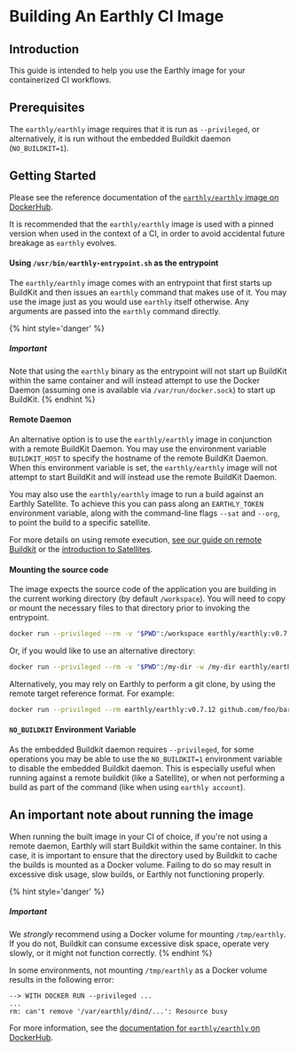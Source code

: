 # Building An Earthly CI Image

## Introduction

This guide is intended to help you use the Earthly image for your containerized CI workflows.

## Prerequisites

The `earthly/earthly` image requires that it is run as `--privileged`, or alternatively, it is run without the embedded Buildkit daemon (`NO_BUILDKIT=1`).

## Getting Started

Please see the reference documentation of the [`earthly/earthly` image on DockerHub](https://hub.docker.com/r/earthly/earthly).

It is recommended that the `earthly/earthly` image is used with a pinned version when used in the context of a CI, in order to avoid accidental future breakage as `earthly` evolves.

#### Using `/usr/bin/earthly-entrypoint.sh` as the entrypoint

The `earthly/earthly` image comes with an entrypoint that first starts up BuildKit and then issues an `earthly` command that makes use of it. You may use the image just as you would use `earthly` itself otherwise. Any arguments are passed into the `earthly` command directly.

{% hint style='danger' %}
##### Important
Note that using the `earthly` binary as the entrypoint will not start up BuildKit within the same container and will instead attempt to use the Docker Daemon (assuming one is available via `/var/run/docker.sock`) to start up BuildKit.
{% endhint %}

#### Remote Daemon

An alternative option is to use the `earthly/earthly` image in conjunction with a remote BuildKit Daemon. You may use the environment variable `BUILDKIT_HOST` to specify the hostname of the remote BuildKit Daemon. When this environment variable is set, the `earthly/earthly` image will not attempt to start BuildKit and will instead use the remote BuildKit Daemon.

You may also use the `earthly/earthly` image to run a build against an Earthly Satellite. To achieve this you can pass along an `EARTHLY_TOKEN` environment variable, along with the command-line flags `--sat` and `--org`, to point the build to a specific satellite.

For more details on using remote execution, [see our guide on remote Buildkit](./remote-buildkit.md) or the [introduction to Satellites](../cloud/satellites.md).

#### Mounting the source code

The image expects the source code of the application you are building in the current working directory (by default `/workspace`). You will need to copy or mount the necessary files to that directory prior to invoking the entrypoint.

```bash
docker run --privileged --rm -v "$PWD":/workspace earthly/earthly:v0.7.12 +my-target
```

Or, if you would like to use an alternative directory:

```bash
docker run --privileged --rm -v "$PWD":/my-dir -w /my-dir earthly/earthly:v0.7.12 +my-target
```

Alternatively, you may rely on Earthly to perform a git clone, by using the remote target reference format. For example:

```bash
docker run --privileged --rm earthly/earthly:v0.7.12 github.com/foo/bar:my-branch+target
```

#### `NO_BUILDKIT` Environment Variable

As the embedded Buildkit daemon requires `--privileged`, for some operations you may be able to use the `NO_BUILDKIT=1` environment variable to disable the embedded Buildkit daemon. This is especially useful when running against a remote buildkit (like a Satellite), or when not performing a build as part of the command (like when using `earthly account`).

## An important note about running the image

When running the built image in your CI of choice, if you're not using a remote daemon, Earthly will start Buildkit within the same container. In this case, it is important to ensure that the directory used by Buildkit to cache the builds is mounted as a Docker volume. Failing to do so may result in excessive disk usage, slow builds, or Earthly not functioning properly.

{% hint style='danger' %}
##### Important
We *strongly* recommend using a Docker volume for mounting `/tmp/earthly`. If you do not, Buildkit can consume excessive disk space, operate very slowly, or it might not function correctly.
{% endhint %}

In some environments, not mounting `/tmp/earthly` as a Docker volume results in the following error:

```
--> WITH DOCKER RUN --privileged ...
...
rm: can't remove '/var/earthly/dind/...': Resource busy
```

For more information, see the [documentation for `earthly/earthly` on DockerHub](https://hub.docker.com/r/earthly/earthly).
